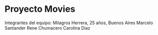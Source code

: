 # Proyecto Movies
Integrantes del equipo:
Milagros Herrera, 25 años, Buenos Aires
Marcelo Santander
Rene Chumacero
Carolina Diaz